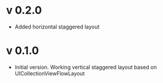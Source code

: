 # v 0.2.0 
- Added horizontal staggered layout

# v 0.1.0 
- Initial version. Working vertical staggered layout based on UICollectionViewFlowLayout
